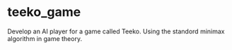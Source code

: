 # teeko_game
Develop an AI player for a game called Teeko.
Using the standord minimax algorithm in game theory.
